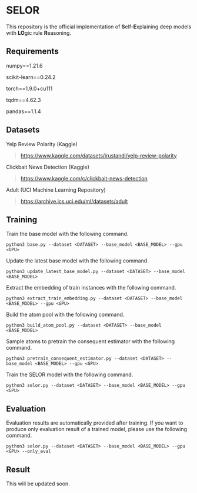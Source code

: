 # SELOR

This repository is the official implementation of **S**elf-**E**xplaining deep models with **LO**gic rule **R**easoning.

## Requirements
numpy==1.21.6

scikit-learn==0.24.2

torch==1.9.0+cu111

tqdm==4.62.3

pandas==1.1.4

## Datasets
Yelp Review Polarity (Kaggle)
>https://www.kaggle.com/datasets/irustandi/yelp-review-polarity

Clickbait News Detection (Kaggle)
>https://www.kaggle.com/c/clickbait-news-detection

Adult (UCI Machine Learning Repository)
>https://archive.ics.uci.edu/ml/datasets/adult

## Training
Train the base model with the following command.
```
python3 base.py --dataset <DATASET> --base_model <BASE_MODEL> --gpu <GPU>
```
Update the latest base model with the following command.
```
python3 update_latest_base_model.py --dataset <DATASET> --base_model <BASE_MODEL>
```
Extract the embedding of train instances with the following command.
```
python3 extract_train_embedding.py --dataset <DATASET> --base_model <BASE_MODEL> --gpu <GPU>
```
Build the atom pool with the following command.
```
python3 build_atom_pool.py --dataset <DATASET> --base_model <BASE_MODEL>
```
Sample atoms to pretrain the consequent estimator with the following command.
```
python3 pretrain_consequent_estimator.py --dataset <DATASET> --base_model <BASE_MODEL> --gpu <GPU>
```
Train the SELOR model with the following command.
```
python3 selor.py --dataset <DATASET> --base_model <BASE_MODEL> --gpu <GPU>
```

## Evaluation
Evaluation results are automatically provided after training.
If you want to produce only evaluation result of a trained model, please use the following command.
```
python3 selor.py --dataset <DATASET> --base_model <BASE_MODEL> --gpu <GPU> --only_eval
```

## Result
This will be updated soon.

